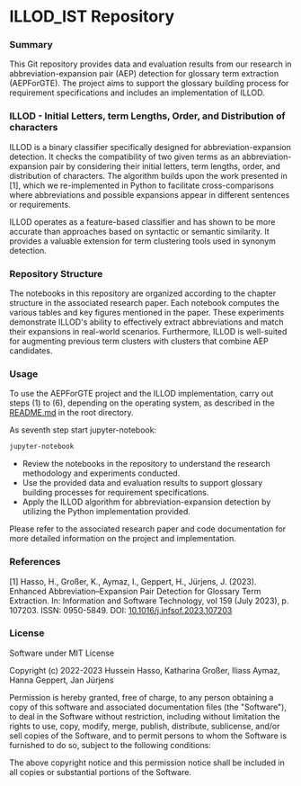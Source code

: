 # ILLOD_IST Repository

### Summary

This Git repository provides data and evaluation results from our research in abbreviation-expansion pair (AEP) detection for glossary term extraction (AEPForGTE). The project aims to support the glossary building process for requirement specifications and includes an implementation of ILLOD.

### ILLOD - Initial Letters, term Lengths, Order, and Distribution of characters
ILLOD is a binary classifier specifically designed for abbreviation-expansion detection. It checks the compatibility of two given terms as an abbreviation-expansion pair by considering their initial letters, term lengths, order, and distribution of characters. The algorithm builds upon the work presented in [1], which we re-implemented in Python to facilitate cross-comparisons where abbreviations and possible expansions appear in different sentences or requirements.


ILLOD operates as a feature-based classifier and has shown to be more accurate than approaches based on syntactic or semantic similarity. It provides a valuable extension for term clustering tools used in synonym detection.

### Repository Structure
The notebooks in this repository are organized according to the chapter structure in the associated research paper. Each notebook computes the various tables and key figures mentioned in the paper. These experiments demonstrate ILLOD's ability to effectively extract abbreviations and match their expansions in real-world scenarios. Furthermore, ILLOD is well-suited for augmenting previous term clusters with clusters that combine AEP candidates.

### Usage
To use the AEPForGTE project and the ILLOD implementation, carry out steps (1) to (6), depending on the operating system, as described in the [README.md](https://github.com/AEPForGTE/ILLOD/blob/main/README.md)  in the root directory.

As seventh step start jupyter-notebook:
```sh
jupyter-notebook
```

- Review the notebooks in the repository to understand the research methodology and experiments conducted.
- Use the provided data and evaluation results to support glossary building processes for requirement specifications.
- Apply the ILLOD algorithm for abbreviation-expansion detection by utilizing the Python implementation provided.

Please refer to the associated research paper and code documentation for more detailed information on the project and implementation.

### References
[1] Hasso, H., Großer, K., Aymaz, I., Geppert, H., Jürjens, J. (2023). Enhanced Abbreviation–Expansion Pair Detection for Glossary Term Extraction. In: Information and Software Technology, vol 159 (July 2023), p. 107203. ISSN: 0950-5849. DOI: [10.1016/j.infsof.2023.107203](https://doi.org/10.1016/j.infsof.2023.107203)

### License
Software under MIT License

Copyright (c) 2022-2023 Hussein Hasso, Katharina Großer, Iliass Aymaz, Hanna Geppert, Jan Jürjens

Permission is hereby granted, free of charge, to any person obtaining a copy of this software and associated documentation files (the "Software"), to deal in the Software without restriction, including without limitation the rights to use, copy, modify, merge, publish, distribute, sublicense, and/or sell copies of the Software, and to permit persons to whom the Software is furnished to do so, subject to the following conditions:

The above copyright notice and this permission notice shall be included in all copies or substantial portions of the Software.
